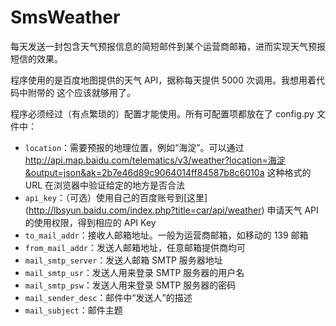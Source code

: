 SmsWeather
==========

每天发送一封包含天气预报信息的简短邮件到某个运营商邮箱，进而实现天气预报短信的效果。

程序使用的是百度地图提供的天气 API，据称每天提供 5000 次调用。我想用着代码中附带的
这个应该就够用了。

程序必须经过（有点繁琐的）配置才能使用。所有可配置项都放在了 config.py 文件中：
* `location`：需要预报的地理位置，例如“海淀”。可以通过
<http://api.map.baidu.com/telematics/v3/weather?location=海淀&output=json&ak=2b7e46d89c9064014ff84587b8c6010a>
这种格式的 URL 在浏览器中验证给定的地方是否合法
* `api_key`：（可选）使用自己的百度账号到[这里]
(http://lbsyun.baidu.com/index.php?title=car/api/weather)
申请天气 API 的使用权限，得到相应的 API Key
* `to_mail_addr`：接收人邮箱地址。一般为运营商邮箱，如移动的 139 邮箱
* `from_mail_addr`：发送人邮箱地址，任意邮箱提供商均可
* `mail_smtp_server`：发送人邮箱 SMTP 服务器地址
* `mail_smtp_usr`：发送人用来登录 SMTP 服务器的用户名
* `mail_smtp_psw`：发送人用来登录 SMTP 服务器的密码
* `mail_sender_desc`：邮件中“发送人”的描述
* `mail_subject`：邮件主题
